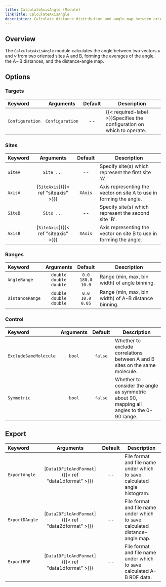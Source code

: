 ```yaml
---
title: CalculateAxisAngle (Module)
linkTitle: CalculateAxisAngle
description: Calculate distance distribution and angle map between oriented sites A and B for A&middot;&middot;&middot;B&middot;&middot;&middot;C
---
```


## Overview

The `CalculateAxisAngle` module calculates the angle between two vectors $u$ and $v$ from two oriented sites A and B, forming the averages of the angle, the A&middot;&middot;&middot;B distances, and the distance-angle map.

## Options

### Targets

|Keyword|Arguments|Default|Description|
|:------|:--:|:-----:|-----------|
|`Configuration`|`Configuration`|--|{{< required-label >}}Specifies the configuration on which to operate.|

### Sites

|Keyword|Arguments|Default|Description|
|:------|:--:|:-----:|-----------|
|`SiteA`|`Site ...`|--|Specify site(s) which represent the first site 'A'.|
|`AxisA`|[`SiteAxis`]({{< ref "siteaxis" >}})|`XAxis`|Axis representing the vector on site A to use in forming the angle.|
|`SiteB`|`Site ...`|--|Specify site(s) which represent the second site 'B'.|
|`AxisB`|[`SiteAxis`]({{< ref "siteaxis" >}})|`XAxis`|Axis representing the vector on site B to use in forming the angle.|

### Ranges 

|Keyword|Arguments|Default|Description|
|:------|:--:|:-----:|-----------|
|`AngleRange`|`double`<br/>`double`<br/>`double`|`0.0`<br/>`180.0`<br/>`10.0`|Range (min, max, bin width) of angle binning.|
|`DistanceRange`|`double`<br/>`double`<br/>`double`|`0.0`<br/>`10.0`<br/>`0.05`|Range (min, max, bin width) of A-B distance binning.|

### Control

|Keyword|Arguments|Default|Description|
|:------|:--:|:-----:|-----------|
|`ExcludeSameMolecule`|`bool`|`false`|Whether to exclude correlations between A and B sites on the same molecule.|
|`Symmetric`|`bool`|`false`|Whether to consider the angle as symmetric about 90, mapping all angles to the 0-90 range.|

## Export

|Keyword|Arguments|Default|Description|
|:------|:--:|:-----:|-----------|
|`ExportAngle`|[`Data1DFileAndFormat`]({{< ref "data1dformat" >}})|--|File format and file name under which to save calculated angle histogram.|
|`ExportDAngle`|[`Data2DFileAndFormat`]({{< ref "data2dformat" >}})|--|File format and file name under which to save calculated distance-angle map.|
|`ExportRDF`|[`Data1DFileAndFormat`]({{< ref "data1dformat" >}})|--|File format and file name under which to save calculated A-B RDF data.|

